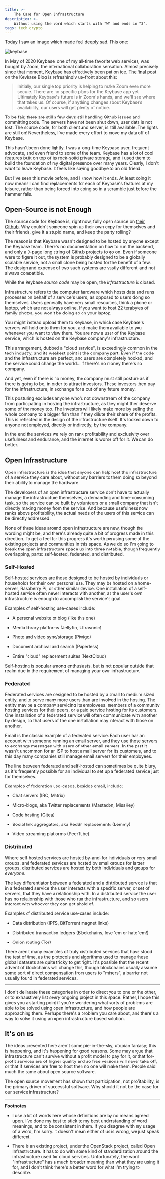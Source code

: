 ```yaml
---
title: >-
    The Case for Open Infrastructure
description: >-
    Without using the word which starts with "W" and ends in "3".
tags: tech crypto
---
```


Today I saw an image which made feel deeply sad. This one:

![keybase](/img/open-infra/keybase.png)

In May of 2020 Keybase, one of my all-time favorite web services, was bought by
Zoom, the international collaboration sensation. Almost precisely since that
moment, Keybase has effectively been put on ice. [The final post on the Keybase
Blog][zoom] is refreshingly up-front about this:

[zoom]: https://keybase.io/blog/keybase-joins-zoom

> Initially, our single top priority is helping to make Zoom even more secure. There are no specific plans for the Keybase app yet. Ultimately Keybase's future is in Zoom's hands, and we'll see where that takes us. Of course, if anything changes about Keybase’s availability, our users will get plenty of notice.

To be fair, there are still a few devs still handling Github issues and
committing code. The servers have not been shut down, user data is not lost. The
source code, for both client and server, is still available. The lights are
still on! Nevertheless, I've made every effort to move my data off of Keybase.

This hasn't been done lightly. I was a long-time Keybase user, frequent
advocate, and even friend to some of the team. Keybase has a lot of cool
features built on top of its rock-solid private storage, and I used them to
build the foundation of my digital presence over many years. Clearly, I don't
_want_ to leave Keybase. It feels like saying goodbye to an old friend.

But I've seen this movie before, and I know how it ends. At least doing it now
means I can find replacements for each of Keybase's features at my leisure,
rather than being forced into doing so in a scramble just before the hammer
falls.

## Open-Source is not Enough

The source code for Keybase is, right now, fully open source on
[their Github][kb-src]. Why couldn't someone spin up their own copy for
themselves and their friends, give it a stupid name, and keep the party rolling?

[kb-src]: https://github.com/keybase

The reason is that Keybase wasn't designed to be hosted by anyone except the
Keybase team. There's no documentation on how to run the backend, and only a
9-page long string of Github projects to go on. Even if someone were to figure
it out, the system is probably designed to be a globally scalable service, not a
small clone being hosted for the benefit of a few. The design and expense of two
such systems are vastly different, and not always compatible.

While the Keybase _source code_ may be open, the _infrastructure_ is closed.

Infrastructure refers to the computer hardware which hosts data and runs
processes on behalf of a service's users, as opposed to users doing so
themselves. Users generally have very small resources, think a phone or laptop,
which are not always online. If you want to host 22 terabytes of family photos,
you won't be doing so on your laptop.

You might instead upload them to Keybase, in which case Keybase's servers
will hold onto them for you, and make them available to you whenever you want to
view them. You are now a user of the Keybase service, which is hosted on the
Keybase company's infrastructure.

This arrangement, dubbed a "cloud service", is exceedingly common in the tech
industry, and its weakest point is the company part. Even if the code and the
infrastructure are perfect, and users are completely hooked, and the service
could change the world... if there's no money there's no company.

And yet, even if there is no money, the company must still posture as if there
is going to be, in order to attract investors. These investors then pay for the
infrastructure, in exchange for a cut of any future money.

This posturing excludes anyone who's not downstream of the company from
participating in hosting the infrastructure, as they might then deserve some of
the money too. The investors will likely make more by selling the whole company
to a bigger fish than if they dilute their share of the profits. This is
reflected in the design of the infrastructure itself. It's locked down to anyone
not employed, directly or indirectly, by the company.

In the end the services we rely on rank profitability and exclusivity over
usefulness and endurance, and the internet is worse off for it. We can do
better.

## Open Infrastructure

Open infrastructure is the idea that anyone can help host the infrastructure of
a service they care about, without any barriers to them doing so beyond their
ability to manage the hardware.

The developers of an open infrastructure service don't have to actually manage
the infrastructure themselves, a demanding and time-consuming task, so the
service can be built by volunteers or a small company that isn't directly making
money from the service. And because usefulness now ranks above profitability,
the actual needs of the users of this service can be directly addressed.

None of these ideas around open infrastructure are new, though the wording might
be, and there's already quite a bit of progress made in this direction. To get a
feel for this progress it's worth perusing some of the existing projects and
communities in this space. As we do so I'm going to break the open
infrastructure space up into three notable, though frequently overlapping,
parts: self-hosted, federated, and distributed.

### Self-Hosted

Self-hosted services are those designed to be hosted by individuals or
households for their own personal use. They may be hosted on a home-server,
Raspberry Pi, or other similar device. One installation of a self-hosted service
often never interacts with another, as the user's own infrastructure is enough
to accomplish the service's goal.

Examples of self-hosting use-cases include:

* A personal website or blog (like this one)

* Media library platforms (Jellyfin, Ultrasonic)

* Photo and video sync/storage (Piwigo)

* Document archival and search (Paperless)

* Entire "cloud" replacement suites (NextCloud)

Self-hosting is popular among enthusiasts, but is not popular outside that realm
due to the requirement of managing your own infrastructure.

### Federated

Federated services are designed to be hosted by a small to medium sized entity,
and to serve many more users than are involved in the hosting. The entity may be
a company servicing its employees, members of a community hosting services
for their peers, or a paid service hosting for its customers. One installation
of a federated service will often communicate with another by design, so that
users of the one installation may interact with those on another.

Email is the classic example of a federated service. Each user has an account
with someone running an email server, and they use those servers to exchange
messages with users of other email servers. In the past it wasn't uncommon for
an ISP to host a mail server for its customers, and to this day many companies
still manage email servers for their employees.

The line between federated and self-hosted can sometimes be quite blury, as it's
frequently possible for an individual to set up a federated service just for
themselves.

Examples of federation use-cases, besides email, include:

* Chat servers (IRC, Matrix)

* Micro-blogs, aka Twitter replacements (Mastadon, MissKey)

* Code hosting (Gitea)

* Social link aggregators, aka Reddit replacements (Lemmy)

* Video streaming platforms (PeerTube)

### Distributed

Where self-hosted services are hosted by-and-for individuals or very small
groups, and federated services are hosted by small groups for larger groups,
distributed services are hosted by both individuals and groups for _everyone_.

The key differentiator between a federated and a distributed service is that in
a federated service the user interacts with a specific server, or set of
servers, that they have a relationship with. In a distributed service the user
has no relationship with those who run the infrastructure, and so users interact
with whoever they can get ahold of.

Examples of distributed service use-cases include:

* Data distribution (IPFS, BitTorrent magnet links)

* Distributed transaction ledgers (Blockchains, love 'em or hate 'em!)

* Onion routing (Tor)

There aren't many examples of truly distributed services that have stood the
test of time, as the protocols and algorithms used to manage these global
datasets are quite tricky to get right. It's possible that the recent advent of
blockchains will change this, though blockchains usually assume some sort of
direct compensation from users to "miners", a barrier not usually found in
federated services.

-----

I don't delineate these categories in order to direct you to one or the other,
or to exhaustively list _every_ ongoing project in this space. Rather, I hope
this gives you a starting point if you're wondering what sorts of problems are
able to be solved using open infrastructure, and how people are approaching
them. Perhaps there's a problem you care about, and there's a way to solve it
using an open infrastructure based solution.

## It's on us

The ideas presented here aren't some pie-in-the-sky, utopian fantasy; this is
happening, and it's happening for good reasons. Some may argue that
infrastructure can't survive without a profit model to pay for it, or that
for-profit services are of higher quality and so free versions will never take
off, or that if services are free to host then no one will make them. People
said much the same about open source software.

The open source movement has shown that participation, not profitability, is the
primary driver of successful software. Why should it not be the case for our
service infrastructure?

-----

**Footnotes**

* I use a lot of words here whose definitions are by no means agreed upon. I've
  done my best to stick to my best understanding of word meanings, and to be
  consistent in them. If you disagree with my usage of a word, I'm sorry. It
  doesn't mean either of us is wrong, we just speak different.

* There is an existing project, under the OpenStack project, called Open
  Infrastructure. It has to do with some kind of standardization around the
  infrastructure used for cloud services. Unfortunately, the word
  "infrastructure" has a much broader meaning than what they are using it for,
  and I don't think there's a better word for what I'm trying to describe.
